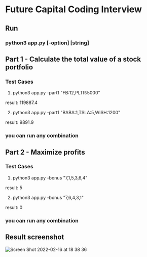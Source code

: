 
# Future Capital Coding Interview

## Run
### python3 app.py [-option] [string]

##  Part  1  -  Calculate  the  total  value  of  a  stock  portfolio

###  Test Cases

1) python3 app.py -part1 "FB:12,PLTR:5000" 
   
  result: 119887.4

2) python3 app.py -part1 "BABA:1,TSLA:5,WISH:1200" 
 
  result: 9891.9

### you can run any combination

## Part 2 - Maximize profits

### Test Cases

1) python3 app.py -bonus "7,1,5,3,6,4" 

  result: 5 

2) python3 app.py -bonus "7,6,4,3,1"

  result: 0

### you can run any combination

## Result screenshot

![Screen Shot 2022-02-16 at 18 38 36](https://user-images.githubusercontent.com/83186423/154382927-915ec5c1-5380-4fd3-a6b5-45fdb286d03d.png)
